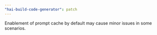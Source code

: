 ```yaml
---
"hai-build-code-generator": patch
---
```


Enablement of prompt cache by default may cause minor issues in some scenarios.
